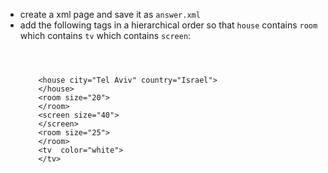 <ul>
    <li>create a xml page and save it as <code>answer.xml</code></li>
    <li>
    add the following tags in a hierarchical order so that <code>house</code> contains <code>room</code> which contains <code>tv</code> which contains <code>screen</code>:
    <p>
    <code>
    <pre>
    &lt;house city="Tel Aviv" country="Israel"&gt;
    &lt;/house&gt;
    &lt;room size="20"&gt;
    &lt;/room&gt;
    &lt;screen size="40"&gt;
    &lt;/screen&gt;
    &lt;room size="25"&gt;
    &lt;/room&gt;
    &lt;tv  color="white"&gt;
    &lt;/tv&gt;
    </pre>
    </code>
    </p>
    </li>
</ul>